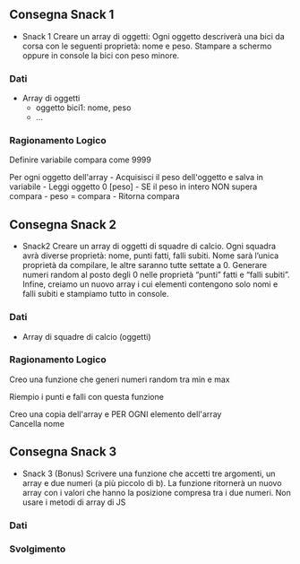 ## Consegna Snack 1

- Snack 1
Creare un array di oggetti:
Ogni oggetto descriverà una bici da corsa con le seguenti proprietà: nome e peso.
Stampare a schermo oppure in console la bici con peso minore.



### Dati

- Array di oggetti
    - oggetto bici1: nome, peso
    - ...

### Ragionamento Logico

Definire variabile compara come 9999

Per ogni oggetto dell'array
    - Acquisisci il peso dell'oggetto e salva in variabile
        - Leggi oggetto 0 [peso]
    - SE il peso in intero NON supera compara
        - peso = compara
    - Ritorna compara

## Consegna Snack 2

- Snack2
Creare un array di oggetti di squadre di calcio.
 Ogni squadra avrà diverse proprietà: nome, punti fatti, falli subiti.
Nome sarà l’unica proprietà da compilare, le altre saranno tutte settate a 0.
Generare numeri random al posto degli 0 nelle proprietà “punti” fatti e “falli subiti”.
Infine, creiamo un nuovo array i cui elementi contengono solo nomi e falli subiti e stampiamo tutto in console.


### Dati

- Array di squadre di calcio (oggetti)

### Ragionamento Logico

Creo una funzione che generi numeri random tra min e max

Riempio i punti e falli con questa funzione

Creo una copia dell'array e
    PER OGNI elemento dell'array    
        Cancella nome 


## Consegna Snack 3

- Snack 3 (Bonus)
Scrivere una funzione che accetti tre argomenti, un array e due numeri (a più piccolo di b).
La funzione ritornerà un nuovo array con i valori che hanno la posizione compresa tra i due numeri. Non usare i metodi di array di JS

### Dati

### Svolgimento


